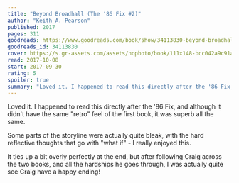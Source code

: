 ```yaml
---
title: "Beyond Broadhall (The '86 Fix #2)"
author: "Keith A. Pearson"
published: 2017
pages: 311
goodreads: https://www.goodreads.com/book/show/34113830-beyond-broadhall
goodreads_id: 34113830
cover: https://s.gr-assets.com/assets/nophoto/book/111x148-bcc042a9c91a29c1d680899eff700a03.png
read: 2017-10-08
start: 2017-09-30
rating: 5
spoiler: true
summary: "Loved it. I happened to read this directly after the '86 Fix, and although it didn't have the same \"retro\" feel of the first book, it was superb all the same."
---
```


Loved it. I happened to read this directly after the '86 Fix, and although it didn't have the same "retro" feel of the first book, it was superb all the same.  
  
Some parts of the storyline were actually quite bleak, with the hard reflective thoughts that go with "what if" - I really enjoyed this.  
  
It ties up a bit overly perfectly at the end, but after following Craig across the two books, and all the hardships he goes through, I was actually quite see Craig have a happy ending!
